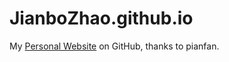 # JianboZhao.github.io

My [Personal Website](https://jianbozhaoo.github.io/JianboZhao.github.io/) on GitHub, thanks to pianfan.
